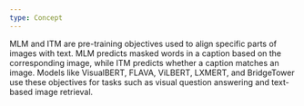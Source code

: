 ```yaml
---
type: Concept
---
```


MLM and ITM are pre-training objectives used to align specific parts of images with text. MLM predicts masked words in a caption based on the corresponding image, while ITM predicts whether a caption matches an image. Models like VisualBERT, FLAVA, ViLBERT, LXMERT, and BridgeTower use these objectives for tasks such as visual question answering and text-based image retrieval.